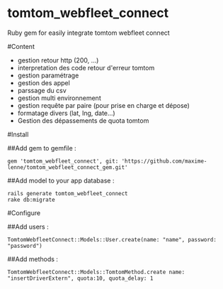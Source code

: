 tomtom_webfleet_connect
=======================

Ruby gem for easily integrate tomtom webfleet connect

#Content

- gestion retour http (200, ...)
- interpretation des code retour d'erreur tomtom
- gestion paramétrage
- gestion des appel
- parssage du csv
- gestion multi environnement
- gestion requête par paire (pour prise en charge et dépose)
- formatage divers (lat, lng, date...)
- Gestion des dépassements de quota tomtom


#Install

##Add gem to gemfile :
```
gem 'tomtom_webfleet_connect', git: 'https://github.com/maxime-lenne/tomtom_webfleet_connect_gem.git'
```

##Add model to your app database :
```
rails generate tomtom_webfleet_connect
rake db:migrate
```

#Configure

##Add users :
```
TomtomWebfleetConnect::Models::User.create(name: "name", password: "password")
```

##Add methods :
```
TomtomWebfleetConnect::Models::TomtomMethod.create name: "insertDriverExtern", quota:10, quota_delay: 1
```
